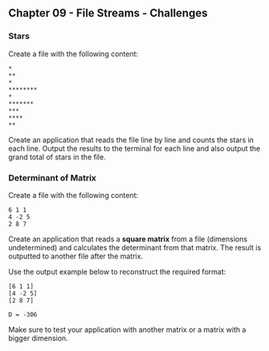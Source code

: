 ## Chapter 09 - File Streams - Challenges

### Stars

Create a file with the following content:

```text
*
**
*
********
*
*******
***
****
**
```

Create an application that reads the file line by line and counts the stars in each line. Output the results to the terminal for each line and also output the grand total of stars in the file.

### Determinant of Matrix

Create a file with the following content:

```text
6 1 1
4 -2 5
2 8 7
```

Create an application that reads a **square matrix** from a file (dimensions undetermined) and calculates the determinant from that matrix. The result is outputted to another file after the matrix.

Use the output example below to reconstruct the required format:

```text
[6 1 1]
[4 -2 5]
[2 8 7]

D = -306
```

Make sure to test your application with another matrix or a matrix with a bigger dimension.
